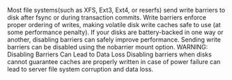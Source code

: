 Most file systems(such as XFS, Ext3, Ext4, or reserfs) send write barriers
to disk after fsync or during transaction commits. Write barriers enforce
proper ordering of writes, making volatile disk write caches safe to use
(at some performance penalty). If your disks are battery-backed in one 
way or another, disabling barriers can safely improve performance.
Sending write barriers can be disabled using the nobarrier mount option.
WARNING: Disabling Barriers Can Lead to Data Loss
Disabling barriers when disks cannot guarantee caches are properly written
in case of power failure can lead to server file system corruption and
data loss.
